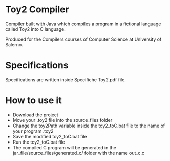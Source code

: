 # Toy2 Compiler
Compiler built with Java which compiles a program in a fictional language called Toy2 into C language.

Produced for the Compilers courses of Computer Science at University of Salerno.

# Specifications
Specifications are written inside Specifiche Toy2.pdf file.

# How to use it
* Download the project
* Move your .toy2 file into the source_files folder
* Change the toy2Path variable inside the toy2_toC.bat file to the name of your program .toy2
* Save the modified toy2_toC.bat file
* Run the toy2_toC.bat file
* The compiled C program will be generated in the jar_file/source_files/generated_c/ folder with the name out_c.c
